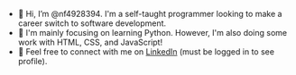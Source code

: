 - 👋 Hi, I’m @nf4928394. I'm a self-taught programmer looking to make a career switch to software development.
- 🌱 I'm mainly focusing on learning Python. However, I'm also doing some work with HTML, CSS, and JavaScript!
- 💬 Feel free to connect with me on [LinkedIn](https://www.linkedin.com/in/nicolas-f-07810b181/) (must be logged in to see profile).

<!---
nf4928394/nf4928394 is a ✨ special ✨ repository because its `README.md` (this file) appears on your GitHub profile.
You can click the Preview link to take a look at your changes.
--->
